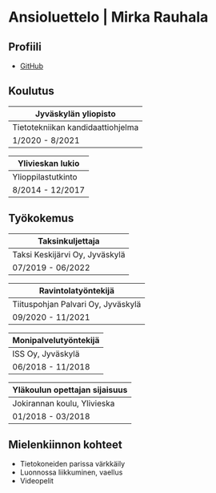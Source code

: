 # Ansioluettelo | Mirka Rauhala
<!---[![Mirka](img/cv_kuva.jpg)-->

## Profiili
- [GitHub](https://github.com/rauhalam) 

## Koulutus

| Jyväskylän yliopisto |
| --- |
| Tietotekniikan kandidaattiohjelma |
| 1/2020 - 8/2021 |

| Ylivieskan lukio |
| --- |
| Ylioppilastutkinto |
| 8/2014 - 12/2017 |

## Työkokemus

| Taksinkuljettaja |
| --- |
| Taksi Keskijärvi Oy, Jyväskylä |
| 07/2019 - 06/2022 |

| Ravintolatyöntekijä |
| --- |
| Tiituspohjan Palvari Oy, Jyväskylä |
| 09/2020 - 11/2021 |

| Monipalvelutyöntekijä |
| --- |
| ISS Oy, Jyväskylä |
| 06/2018 - 11/2018 |

| Yläkoulun opettajan sijaisuus |
| --- |
| Jokirannan koulu, Ylivieska |
| 01/2018 - 03/2018 |

## Mielenkiinnon kohteet

- Tietokoneiden parissa värkkäily
- Luonnossa liikkuminen, vaellus
- Videopelit
